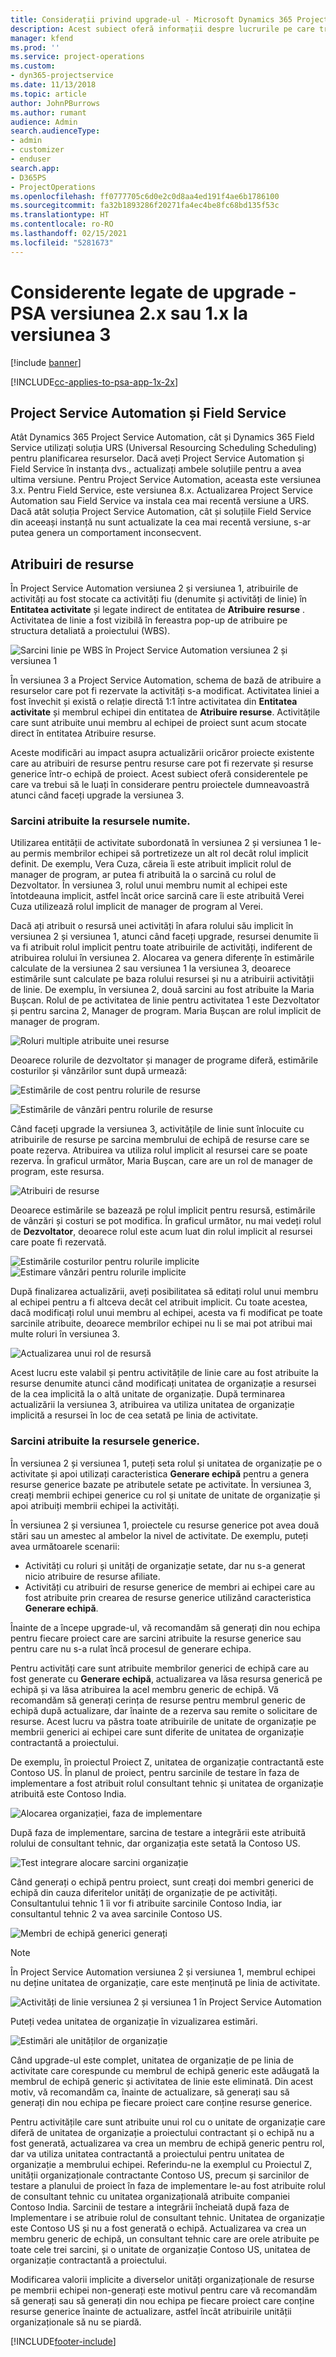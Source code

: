 ```yaml
---
title: Considerații privind upgrade-ul - Microsoft Dynamics 365 Project Service Automation versiunea 2.x or 1.x la versiunea 3
description: Acest subiect oferă informații despre lucrurile pe care trebuie să le luați în calcul atunci când faceți upgrade de la Project Service Automation versiunea 2. x sau 1. x la versiunea 3.
manager: kfend
ms.prod: ''
ms.service: project-operations
ms.custom:
- dyn365-projectservice
ms.date: 11/13/2018
ms.topic: article
author: JohnPBurrows
ms.author: rumant
audience: Admin
search.audienceType:
- admin
- customizer
- enduser
search.app:
- D365PS
- ProjectOperations
ms.openlocfilehash: ff0777705c6d0e2c0d8aa4ed191f4ae6b1786100
ms.sourcegitcommit: fa32b1893286f20271fa4ec4be8fc68bd135f53c
ms.translationtype: HT
ms.contentlocale: ro-RO
ms.lasthandoff: 02/15/2021
ms.locfileid: "5281673"
---
```

# <a name="upgrade-considerations---psa-version-2x-or-1x-to-version-3"></a>Considerente legate de upgrade - PSA versiunea 2.x sau 1.x la versiunea 3

[!include [banner](../includes/psa-now-project-operations.md)]

[!INCLUDE[cc-applies-to-psa-app-1x-2x](../includes/cc-applies-to-psa-app-1x-2x.md)]

## <a name="project-service-automation-and-field-service"></a>Project Service Automation și Field Service
Atât Dynamics 365 Project Service Automation, cât și Dynamics 365 Field Service utilizați soluția URS (Universal Resourcing Scheduling Scheduling) pentru planificarea resurselor. Dacă aveți Project Service Automation și Field Service în instanța dvs., actualizați ambele soluțiile pentru a avea ultima versiune. Pentru Project Service Automation, aceasta este versiunea 3.x. Pentru Field Service, este versiunea 8.x. Actualizarea Project Service Automation sau Field Service va instala cea mai recentă versiune a URS. Dacă atât soluția Project Service Automation, cât și soluțiile Field Service din aceeași instanță nu sunt actualizate la cea mai recentă versiune, s-ar putea genera un comportament inconsecvent.

## <a name="resource-assignments"></a>Atribuiri de resurse
În Project Service Automation versiunea 2 și versiunea 1, atribuirile de activități au fost stocate ca activități fiu (denumite și activități de linie) în **Entitatea activitate** și legate indirect de entitatea de **Atribuire resurse** . Activitatea de linie a fost vizibilă în fereastra pop-up de atribuire pe structura detaliată a proiectului (WBS).

![Sarcini linie pe WBS în Project Service Automation versiunea 2 și versiunea 1](media/upgrade-line-task-01.png)

În versiunea 3 a Project Service Automation, schema de bază de atribuire a resurselor care pot fi rezervate la activități s-a modificat. Activitatea liniei a fost învechit și există o relație directă 1:1 între activitatea din **Entitatea activitate** și membrul echipei din entitatea de **Atribuire resurse**. Activitățile care sunt atribuite unui membru al echipei de proiect sunt acum stocate direct în entitatea Atribuire resurse.  

Aceste modificări au impact asupra actualizării oricăror proiecte existente care au atribuiri de resurse pentru resurse care pot fi rezervate și resurse generice într-o echipă de proiect. Acest subiect oferă considerentele pe care va trebui să le luați în considerare pentru proiectele dumneavoastră atunci când faceți upgrade la versiunea 3. 

### <a name="tasks-assigned-to-named-resources"></a>Sarcini atribuite la resursele numite.
Utilizarea entității de activitate subordonată în versiunea 2 și versiunea 1 le-au permis membrilor echipei să portretizeze un alt rol decât rolul implicit definit. De exemplu, Vera Cuza, căreia îi este atribuit implicit rolul de manager de program, ar putea fi atribuită la o sarcină cu rolul de Dezvoltator. În versiunea 3, rolul unui membru numit al echipei este întotdeauna implicit, astfel încât orice sarcină care îi este atribuită Verei Cuza utilizează rolul implicit de manager de program al Verei.

Dacă ați atribuit o resursă unei activități în afara rolului său implicit în versiunea 2 și versiunea 1, atunci când faceți upgrade, resursei denumite îi va fi atribuit rolul implicit pentru toate atribuirile de activități, indiferent de atribuirea rolului în versiunea 2. Alocarea va genera diferențe în estimările calculate de la versiunea 2 sau versiunea 1 la versiunea 3, deoarece estimările sunt calculate pe baza rolului resursei și nu a atribuirii activității de linie. De exemplu, în versiunea 2, două sarcini au fost atribuite la Maria Bușcan. Rolul de pe activitatea de linie pentru activitatea 1 este Dezvoltator și pentru sarcina 2, Manager de program. Maria Bușcan are rolul implicit de manager de program.

![Roluri multiple atribuite unei resurse](media/upgrade-multiple-roles-02.png)

Deoarece rolurile de dezvoltator și manager de programe diferă, estimările costurilor și vânzărilor sunt după urmează:

![Estimările de cost pentru rolurile de resurse](media/upggrade-cost-estimates-03.png)

![Estimările de vânzări pentru rolurile de resurse](media/upgrade-sales-estimates-04.png)

Când faceți upgrade la versiunea 3, activitățile de linie sunt înlocuite cu atribuirile de resurse pe sarcina membrului de echipă de resurse care se poate rezerva. Atribuirea va utiliza rolul implicit al resursei care se poate rezerva. În graficul următor, Maria Bușcan, care are un rol de manager de program, este resursa.

![Atribuiri de resurse](media/resource-assignment-v2-05.png)

Deoarece estimările se bazează pe rolul implicit pentru resursă, estimările de vânzări și costuri se pot modifica. În graficul următor, nu mai vedeți rolul de **Dezvoltator**, deoarece rolul este acum luat din rolul implicit al resursei care poate fi rezervată.

![Estimările costurilor pentru rolurile implicite](media/resource-assignment-cost-estimate-06.png)
![Estimare vânzări pentru rolurile implicite](media/resource-assignment-sales-estimate-07.png)

După finalizarea actualizării, aveți posibilitatea să editați rolul unui membru al echipei pentru a fi altceva decât cel atribuit implicit. Cu toate acestea, dacă modificați rolul unui membru al echipei, acesta va fi modificat pe toate sarcinile atribuite, deoarece membrilor echipei nu li se mai pot atribui mai multe roluri în versiunea 3.

![Actualizarea unui rol de resursă](media/resource-role-assignment-08.png)

Acest lucru este valabil și pentru activitățile de linie care au fost atribuite la resurse denumite atunci când modificați unitatea de organizație a resursei de la cea implicită la o altă unitate de organizație. După terminarea actualizării la versiunea 3, atribuirea va utiliza unitatea de organizație implicită a resursei în loc de cea setată pe linia de activitate.

### <a name="tasks-assigned-to-generic-resources"></a>Sarcini atribuite la resursele generice.
În versiunea 2 și versiunea 1, puteți seta rolul și unitatea de organizație pe o activitate și apoi utilizați caracteristica **Generare echipă** pentru a genera resurse generice bazate pe atributele setate pe activitate. În versiunea 3, creați membrii echipei generice cu rol și unitate de unitate de organizație și apoi atribuiți membrii echipei la activități.

În versiunea 2 și versiunea 1, proiectele cu resurse generice pot avea două stări sau un amestec al ambelor la nivel de activitate. De exemplu, puteți avea următoarele scenarii:

- Activități cu roluri și unități de organizație setate, dar nu s-a generat nicio atribuire de resurse afiliate.
- Activități cu atribuiri de resurse generice de membri ai echipei care au fost atribuite prin crearea de resurse generice utilizând caracteristica **Generare echipă**.

Înainte de a începe upgrade-ul, vă recomandăm să generați din nou echipa pentru fiecare proiect care are sarcini atribuite la resurse generice sau pentru care nu s-a rulat încă procesul de generare echipa.

Pentru activități care sunt atribuite membrilor generici de echipă care au fost generate cu **Generare echipă**, actualizarea va lăsa resursa generică pe echipă și va lăsa atribuirea la acel membru generic de echipă. Vă recomandăm să generați cerința de resurse pentru membrul generic de echipă după actualizare, dar înainte de a rezerva sau remite o solicitare de resurse. Acest lucru va păstra toate atribuirile de unitate de organizație pe membrii generici ai echipei care sunt diferite de unitatea de organizație contractantă a proiectului.

De exemplu, în proiectul Proiect Z, unitatea de organizație contractantă este Contoso US. În planul de proiect, pentru sarcinile de testare în faza de implementare a fost atribuit rolul consultant tehnic și unitatea de organizație atribuită este Contoso India.

![Alocarea organizației, faza de implementare](media/org-unit-assignment-09.png)

După faza de implementare, sarcina de testare a integrării este atribuită rolului de consultant tehnic, dar organizația este setată la Contoso US.  

![Test integrare alocare sarcini organizație](media/org-unit-generate-team-10.png)

Când generați o echipă pentru proiect, sunt creați doi membri generici de echipă din cauza diferitelor unități de organizație de pe activități. Consultantului tehnic 1 îi vor fi atribuite sarcinile Contoso India, iar consultantul tehnic 2 va avea sarcinile Contoso US.  

![Membri de echipă generici generați](media/org-unit-assignments-multiple-resources-11.png)

> [!NOTE]
> În Project Service Automation versiunea 2 și versiunea 1, membrul echipei nu deține unitatea de organizație, care este menținută pe linia de activitate.

![Activități de linie versiunea 2 și versiunea 1 în Project Service Automation](media/line-tasks-12.png)

Puteți vedea unitatea de organizație în vizualizarea estimări. 

![Estimări ale unităților de organizație](media/org-unit-estimates-view-13.png)
 
Când upgrade-ul este complet, unitatea de organizație de pe linia de activitate care corespunde cu membrul de echipă generic este adăugată la membrul de echipă generic și activitatea de linie este eliminată. Din acest motiv, vă recomandăm ca, înainte de actualizare, să generați sau să generați din nou echipa pe fiecare proiect care conține resurse generice.

Pentru activitățile care sunt atribuite unui rol cu o unitate de organizație care diferă de unitatea de organizație a proiectului contractant și o echipă nu a fost generată, actualizarea va crea un membru de echipă generic pentru rol, dar va utiliza unitatea contractantă a proiectului pentru unitatea de organizație a membrului echipei. Referindu-ne la exemplul cu Proiectul Z, unității organizaționale contractante Contoso US, precum și sarcinilor de testare a planului de proiect în faza de implementare le-au fost atribuite rolul de consultant tehnic cu unitatea organizațională atribuite companiei Contoso India. Sarcinii de testare a integrării încheiată după faza de Implementare i se atribuie rolul de consultant tehnic. Unitatea de organizație este Contoso US și nu a fost generată o echipă. Actualizarea va crea un membru generic de echipă, un consultant tehnic care are orele atribuite pe toate cele trei sarcini, și o unitate de organizație Contoso US, unitatea de organizație contractantă a proiectului.   
 
Modificarea valorii implicite a diverselor unități organizaționale de resurse pe membrii echipei non-generați este motivul pentru care vă recomandăm să generați sau să generați din nou echipa pe fiecare proiect care conține resurse generice înainte de actualizare, astfel încât atribuirile unității organizaționale să nu se piardă.



[!INCLUDE[footer-include](../includes/footer-banner.md)]